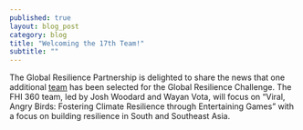 ```yaml
---
published: true
layout: blog_post
category: blog
title: "Welcoming the 17th Team!"
subtitle: ""
---
```


The Global Resilience Partnership is delighted to share the news that one additional [team](/teams) has been selected for the Global Resilience Challenge. The FHI 360 team, led by Josh Woodard and Wayan Vota, will focus on “Viral, Angry Birds: Fostering Climate Resilience through Entertaining Games” with a focus on building resilience in South and Southeast Asia.
